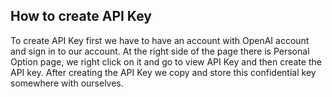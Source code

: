 ## How to create API Key

To create API Key first we have to have an account with OpenAI account and sign in to our account. At the right side of the page there is Personal Option page, we right click on it and go to view API Key and then create the API key. After creating the API Key we copy and store this confidential key somewhere with ourselves.

